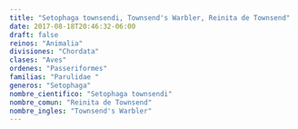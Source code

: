 ```yaml
---
title: "Setophaga townsendi, Townsend's Warbler, Reinita de Townsend"
date: 2017-08-18T20:46:32-06:00
draft: false
reinos: "Animalia"
divisiones: "Chordata"
clases: "Aves"
ordenes: "Passeriformes"
familias: "Parulidae "
generos: "Setophaga"
nombre_cientifico: "Setophaga townsendi"
nombre_comun: "Reinita de Townsend"
nombre_ingles: "Townsend's Warbler"
---
```

